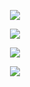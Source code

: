 <p align="center">
  <a href="#"><img src="https://profil-api-hizmetim.vercel.app/renderlanmis/hello.svg"></a>
</p>
<p align="center"> <a href="#"><img src="https://profil-api-hizmetim.vercel.app/api/bilgi"></a> </p>
<p align="center">
<a href="https://profil-api-hizmetim.vercel.app/api/oynatilan?open"><img src="https://profil-api-hizmetim.vercel.app/api/oynatilan"></a> </p>

<p align="center"> <a href="#"><img src="https://profil-api-hizmetim.vercel.app/api/listele"></a> </p>
